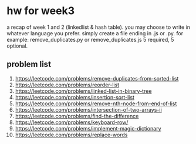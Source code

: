 # hw for week3

a recap of week 1 and 2 (linkedlist & hash table).
you may choose to write in whatever language you prefer. simply create a file ending in .js or .py.
for example: remove_duplicates.py or remove_duplicates.js
5 required, 5 optional.

## problem list
1. https://leetcode.com/problems/remove-duplicates-from-sorted-list
2. https://leetcode.com/problems/reorder-list
3. https://leetcode.com/problems/linked-list-in-binary-tree
4. https://leetcode.com/problems/insertion-sort-list
5. https://leetcode.com/problems/remove-nth-node-from-end-of-list
6. https://leetcode.com/problems/intersection-of-two-arrays-ii
7. https://leetcode.com/problems/find-the-difference
8. https://leetcode.com/problems/keyboard-row/
9. https://leetcode.com/problems/implement-magic-dictionary
10. https://leetcode.com/problems/replace-words